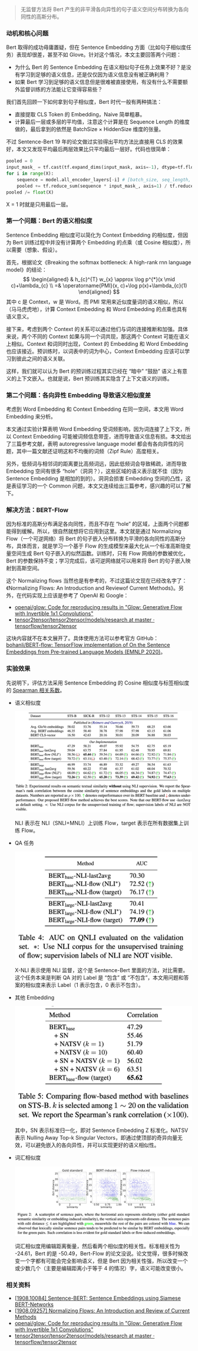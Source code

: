 > 无监督方法将 Bert 产生的非平滑各向异性的句子语义空间分布转换为各向同性的高斯分布。

### 动机和核心问题

Bert 取得的成功毋庸置疑，但在 Sentence Embedding 方面（比如句子相似度任务）表现却很差，甚至不如 Glove。针对这个情况，本文主要回答两个问题：

- 为什么 Bert 的 Sentence Embedding 在语义相似句子任务上效果不好？是没有学习到足够的语义信息，还是仅仅因为语义信息没有被正确利用？
- 如果 Bert 学习到足够的语义信息但是很难被直接使用，有没有什么不需要额外监督训练的方法能让它变得容易些？

我们首先回顾一下如何拿到句子相似度，Bert 时代一般有两种搞法：

- 直接提取 CLS Token 的 Embedding，Naive 简单粗暴。
- 计算最后一层或多层的平均值，注意这个计算是在 Sequence Length 的维度做的，最后拿到的依然是 BatchSize × HiddenSize 维度的张量。

不过 Sentence-Bert 19 年的论文做过实验得出平均方法比直接用 CLS 的效果好，本文又发现平均最后两层效果比只平均最后一层好。代码也很简单：

```python
pooled = 0
input_mask_ = tf.cast(tf.expand_dims(input_mask, axis=-1), dtype=tf.float32)
for i in range(X):
    sequence = model.all_encoder_layers[-i] # [batch_size, seq_length, hidden_size]
    pooled += tf.reduce_sum(sequence * input_mask_, axis=1) / tf.reduce_sum(input_mask_, axis=1)
pooled /= float(X)
```

X = 1 时就是只用最后一层。

### 第一个问题：Bert 的语义相似度

Sentence Embedding 相似度可以简化为 Context Embedding 的相似度，但因为 Bert 训练过程中并没有计算两个 Embedding 的点乘（或 Cosine 相似度），所以需要（想象、假设）。

首先，根据论文《Breaking the softmax bottleneck: A high-rank rnn language model》的结论：
$$
\begin{aligned}
& h_{c}^{T} w_{x} \approx \log p^{*}(x \mid c)+\lambda_{c} \\
=& \operatorname{PMI}(x, c)+\log p(x)+\lambda_{c}(1)
\end{aligned}
$$
其中 c 是 Context，w 是 Word。而 PMI 常用来近似度量词的语义相似，所以（马马虎虎地），计算 Context Embedding 和 Word Embedding 的点乘也具有语义意义。

接下来，考虑到两个 Context 的关系可以通过他们与词的连接推断和加强。具体来说，两个不同的 Context 如果与同一个词共现，那这两个 Context 可能在语义上相似。Context 和词同时出现，Context 的 Embedding 和 Word Embedding 也应该接近。预训练时，以词表中的词为中心，Context Embedding 应该可以学习到彼此之间的语义关联。

这样，我们就可以认为 Bert 的预训练过程其实已经在 “暗中” “鼓励” 语义上有意义的上下文嵌入。也就是说，Bert 预训练其实隐含了上下文语义的训练。

### 第二个问题：各向异性 Embedding 导致语义相似度差

考虑到 Word Embedding 和 Context Embedding 在同一空间，本文用 Word Embedding 来分析。

本文通过实验计算表明 Word Embedding 受词频影响，因为词连接了上下文，所以 Context Embedding 可能被词频信息带歪，进而导致语义信息有损。本文给出了三篇参考文献，表明 autoregressive language model 都会有各向异性的问题，其中一篇文献还证明这和不均衡的词频（Zipf Rule）高度相关。

另外，低频词与相邻词的距离要比高频词远，因此低频词会导致稀疏，进而导致 Embedding 空间有很多 “hole”（洞洞？），这些区域的语义表示就不佳（因为 Sentence Embedding 是相加的到的）。洞洞会损害 Embedding 空间的凸性，这是表征学习的一个 Common 问题，本文又连续给出三篇参考，感兴趣的可以了解下。

### 解决方法：BERT-Flow

因为标准的高斯分布满足各向同性，而且不存在 “hole” 的区域，上面两个问题都能得到缓解。所以，很自然就想将它应用到这里。本文就是通过 Normalizing Flow（一个可逆网络）将 Bert 的句子嵌入分布转换为平滑的各向同性的高斯分布，具体而言，就是学习一个基于 Flow 的生成模型来最大化从一个标准高斯隐变量空间生成 Bert 句子嵌入的似然函数。训练时，只有 Flow 网络的参数被优化，Bert 的参数保持不变；学习完成后，该可逆网络就可以用来将 Bert 的句子嵌入映射到高斯空间。

这个 Normalizing flows 当然也是有参考的，不过这篇论文现在已经改名字了：《Normalizing Flows: An Introduction and Reviewof Current Methods》。另外，在代码实现上应该是参考了 OpenAI 和 Google：

- [openai/glow: Code for reproducing results in "Glow: Generative Flow with Invertible 1x1 Convolutions"](https://github.com/openai/glow)
- [tensor2tensor/tensor2tensor/models/research at master · tensorflow/tensor2tensor](https://github.com/tensorflow/tensor2tensor/tree/master/tensor2tensor/models/research)

这块内容就不在本文展开了。具体使用方法可以参考官方 GitHub：[bohanli/BERT-flow: TensorFlow implementation of On the Sentence Embeddings from Pre-trained Language Models (EMNLP 2020)](https://github.com/bohanli/BERT-flow)。

### 实验效果

先说明下，评估方法采用 Sentence Embedding 的 Cosine 相似度与标签相似度的 [Spearman 相关系数](https://www.wikiwand.com/en/Spearman's_rank_correlation_coefficient)。

- 语义相似度

    ![](../../../pics/BERT-Flow/bert-flow-1.jpeg)

    NLI 表示在 NLI（SNLI+MNLI）上训练 Flow，target 表示在所有数据集上训练 Flow。

- QA 任务

    ![](../../../pics/BERT-Flow/bert-flow-2.jpeg)

    X-NLI 表示使用 NLI 监督，这个是 Sentence-Bert 里面的方法，对比需要。这个任务本来是判断 QA 对的 Label 是 “包含” 或 “不包含”，本文用问题和答案的相似度来表示 Label（1 表示包含，0 表示不包含）。

- 其他 Embedding

    ![](../../../pics/BERT-Flow/bert-flow-3.jpeg)

    其中，SN 表示标准归一化，即对 Sentence Embedding Z 标准化。NATSV 表示 Nulling Away Top-k Singular Vectors，即通过使顶部的奇异向量无效，可以避免嵌入的各向异性，并可以实现更好的语义相似性。

- 词汇相似度

    ![](../../../pics/BERT-Flow/bert-flow-4.jpeg)

    词汇相似度用编辑距离衡量，然后看两个相似度的相关性。标准相关性为 -24.61，Bert 的是 -50.49，Bert-Flow 的论文没说。论文觉得，很多时候改变一个字都有可能会完全影响语义，但是 Bert 因为相关性强，所以改变一个或少数几个（主要是编辑距离小于等于 4 的情况）字，语义可能改变很小。

### 相关资料

- [[1908.10084\] Sentence-BERT: Sentence Embeddings using Siamese BERT-Networks](https://arxiv.org/abs/1908.10084)
- [[1908.09257\] Normalizing Flows: An Introduction and Review of Current Methods](https://arxiv.org/abs/1908.09257)
- [openai/glow: Code for reproducing results in "Glow: Generative Flow with Invertible 1x1 Convolutions"](https://github.com/openai/glow)
- [tensor2tensor/tensor2tensor/models/research at master · tensorflow/tensor2tensor](https://github.com/tensorflow/tensor2tensor/tree/master/tensor2tensor/models/research)